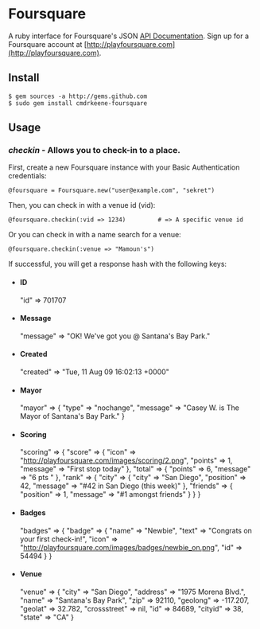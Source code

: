 Foursquare
==========

A ruby interface for Foursquare's JSON [API Documentation](http://groups.google.com/group/foursquare-api/web/api-documentation).
Sign up for a Foursquare account at [http://playfoursquare.com](http://playfoursquare.com).

Install
-------

    $ gem sources -a http://gems.github.com
    $ sudo gem install cmdrkeene-foursquare

Usage
-----

### _checkin_ - Allows you to check-in to a place.

First, create a new Foursquare instance with your Basic Authentication
credentials:

    @foursquare = Foursquare.new("user@example.com", "sekret")

Then, you can check in with a venue id (vid):

    @foursquare.checkin(:vid => 1234)         # => A specific venue id
    
Or you can check in with a name search for a venue:

    @foursquare.checkin(:venue => "Mamoun's")

If successful, you will get a response hash with the following keys:

*    #### ID

        "id" => 701707

*    #### Message

        "message" => "OK! We've got you @ Santana's Bay Park."

*    #### Created

        "created" => "Tue, 11 Aug 09 16:02:13 +0000"


*    #### Mayor

        "mayor" => {
          "type"    => "nochange",
          "message" => "Casey W. is The Mayor of Santana's Bay Park."
        }

*    #### Scoring

        "scoring" => {
          "score" => {
            "icon"    => "http://playfoursquare.com/images/scoring/2.png",
            "points"  => 1,
            "message" => "First stop today"
          },
          "total" => {
            "points"  => 6,
            "message" => "6 pts "
          },
          "rank" => {
            "city" => {
              "city"      => "San Diego",
              "position"  => 42,
              "message"   => "#42 in San Diego (this week)"
            },
            "friends" => {
              "position"  => 1,
              "message"   => "#1 amongst friends"
            }
          }
        }

*    #### Badges

        "badges" => {
          "badge" => {
            "name"  => "Newbie",
            "text"  => "Congrats on your first check-in!",
            "icon"  => "http://playfoursquare.com/images/badges/newbie_on.png",
            "id"    => 54494
          }
        }

*    #### Venue
    
        "venue" => {
          "city"        => "San Diego",
          "address"     => "1975 Morena Blvd.",
          "name"        => "Santana's Bay Park",
          "zip"         => 92110, 
          "geolong"     => -117.207,
          "geolat"      => 32.782, 
          "crossstreet" => nil,
          "id"          => 84689,
          "cityid"      => 38,
          "state"       => "CA"
        }
